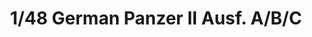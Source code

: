 ---
layout: product
title: "1/48 German Panzer II Ausf. A/B/C"
price: "3200" 
desc: "Maketa"
img_path: "/assets/img/TAM32570.webp"
brand: "Tamiya"
available: false
special_offer: false
new: false
soon: false
cat: "010000"
subcat: "010300"
subsubcat: "0N/A"
sifra: "TAM32570"
popular: false
spec: false
---
